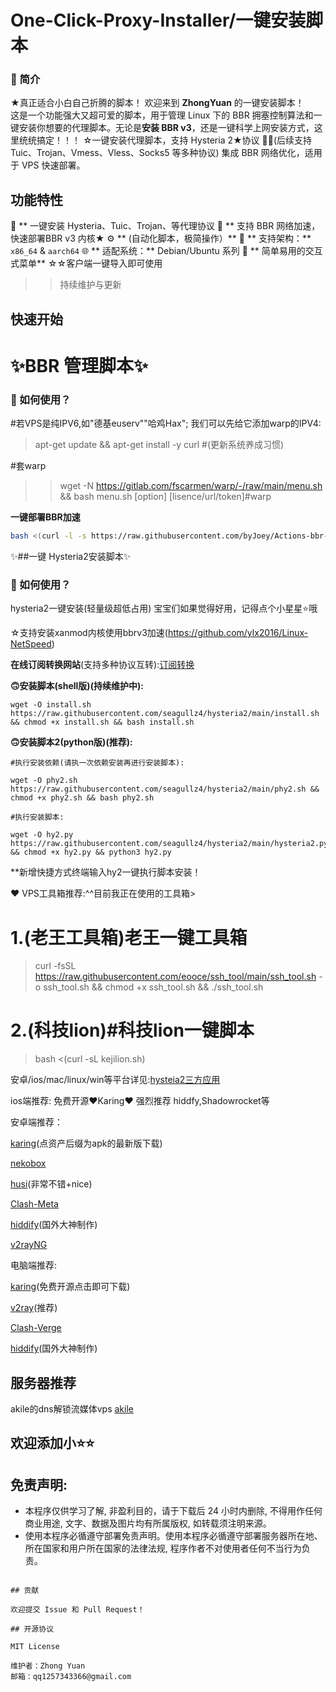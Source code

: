 # One-Click-Proxy-Installer/一键安装脚本
### 🌟 简介  
★真正适合小白自己折腾的脚本！
欢迎来到 **ZhongYuan** 的一键安装脚本！  
这是一个功能强大又超可爱的脚本，用于管理 Linux 下的 BBR 拥塞控制算法和一键安装你想要的代理脚本。无论是**安装 BBR v3**，还是一键科学上网安装方式，这里统统搞定！！！
☆一键安装代理脚本，支持 Hysteria 2★协议
🤝🤝(后续支持Tuic、Trojan、Vmess、Vless、Socks5 等多种协议)
集成 BBR 网络优化，适用于 VPS 快速部署。

## 功能特性

👑 ** 一键安装 Hysteria、Tuic、Trojan、等代理协议
🍰 ** 支持 BBR 网络加速，快速部署BBR v3 内核★
⚙️ ** (自动化脚本，极简操作）**
📢 ** 支持架构：** `x86_64` & `aarch64`  🌐 ** 适配系统：** Debian/Ubuntu 系列
👀 ** 简单易用的交互式菜单**
☆☆客户端一键导入即可使用
>>持续维护与更新

## 快速开始
# ✨BBR 管理脚本✨  
  

>   
 

### 🚀 如何使用？
>>>
#若VPS是纯IPV6,如"德基euserv""哈鸡Hax"; 我们可以先给它添加warp的IPV4:

>apt-get update && apt-get install -y curl #(更新系统养成习惯)

#套warp
>>wget -N https://gitlab.com/fscarmen/warp/-/raw/main/menu.sh && bash menu.sh [option] [lisence/url/token]#warp

**一键部署BBR加速**  
   ```bash
   bash <(curl -l -s https://raw.githubusercontent.com/byJoey/Actions-bbr-v3/refs/heads/main/install.sh)
   ```




 ✨##一键 Hysteria2安装脚本✨  
  

>   
 

### 🚀 如何使用？

hysteria2一键安装(轻量级超低占用)
宝宝们如果觉得好用，记得点个小星星⭐️哦


☆支持安装xanmod内核使用bbrv3加速(https://github.com/ylx2016/Linux-NetSpeed)

**在线订阅转换网站**(支持多种协议互转):[订阅转换](https://sub.crazyact.com/)

**🙃安装脚本(shell版)(持续维护中):**
```
wget -O install.sh https://raw.githubusercontent.com/seagullz4/hysteria2/main/install.sh && chmod +x install.sh && bash install.sh
```
**🙃安装脚本2(python版)(推荐):**
```
#执行安装依赖(请执一次依赖安装再进行安装脚本):

wget -O phy2.sh https://raw.githubusercontent.com/seagullz4/hysteria2/main/phy2.sh && chmod +x phy2.sh && bash phy2.sh

#执行安装脚本:

wget -O hy2.py https://raw.githubusercontent.com/seagullz4/hysteria2/main/hysteria2.py && chmod +x hy2.py && python3 hy2.py
```

**新增快捷方式终端输入hy2一键执行脚本安装！
>
❤ VPS工具箱推荐:^^目前我正在使用的工具箱>

>

# 1.(老王工具箱)老王一键工具箱
>curl -fsSL https://raw.githubusercontent.com/eooce/ssh_tool/main/ssh_tool.sh -o ssh_tool.sh && chmod +x ssh_tool.sh && ./ssh_tool.sh

# 2.(科技lion)#科技lion一键脚本
>bash <(curl -sL kejilion.sh)


安卓/ios/mac/linux/win等平台详见:[hysteia2三方应用](https://v2.hysteria.network/zh/docs/getting-started/3rd-party-apps/)

ios端推荐:
免费开源❤Karing❤ 强烈推荐
hiddfy,Shadowrocket等

安卓端推荐：

[karing](https://github.com/KaringX/karing/releases/tag/v1.1.2.606)(点资产后缀为apk的最新版下载)

[nekobox](https://github.com/MatsuriDayo/NekoBoxForAndroid/releases)

[husi](https://github.com/xchacha20-poly1305/husi/releases)(非常不错+nice)

[Clash-Meta](https://github.com/MetaCubeX/ClashMetaForAndroid/releases)

[hiddify](https://github.com/hiddify/hiddify-next/releases)(国外大神制作) 

[v2rayNG](https://github.com/2dust/v2rayNG/releases)

电脑端推荐:

[karing](https://github.com/KaringX/karing/releases/download/v1.1.2.606/karing_1.1.2.606_windows_x64.exe)(免费开源点击即可下载)

[v2ray](https://github.com/2dust/v2rayN/releases)(推荐)

[Clash-Verge](https://github.com/clash-verge-rev/clash-verge-rev/releases)

[hiddify](https://github.com/hiddify/hiddify-next/releases)(国外大神制作) 

## 服务器推荐

akile的dns解锁流媒体vps [akile](https://akile.io/register?aff_code=99532291-0323-491e-bdd7-fbcfebbd1fa5)


## 欢迎添加小⭐⭐


 
## 免责声明:
* 本程序仅供学习了解, 非盈利目的，请于下载后 24 小时内删除, 不得用作任何商业用途, 文字、数据及图片均有所属版权, 如转载须注明来源。
* 使用本程序必循遵守部署免责声明。使用本程序必循遵守部署服务器所在地、所在国家和用户所在国家的法律法规, 程序作者不对使用者任何不当行为负责。


```

## 贡献

欢迎提交 Issue 和 Pull Request！

## 开源协议

MIT License

维护者：Zhong Yuan
邮箱：qq1257343366@gmail.com
